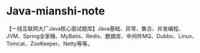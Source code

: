 # Java-mianshi-note
【一线互联网大厂Java核心面试题库】Java基础、异常、集合、并发编程、JVM、Spring全家桶、MyBatis、Redis、数据库、中间件MQ、Dubbo、Linux、Tomcat、ZooKeeper、Netty等等。
